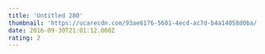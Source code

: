 ```yaml
---
title: 'Untitled 280'
thumbnail: 'https://ucarecdn.com/93ae6176-5601-4ecd-ac7d-b4a14058d0ba/'
date: 2016-09-30T21:01:12.000Z
rating: 2
---
```

